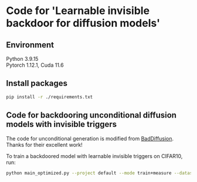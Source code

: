 # Code for 'Learnable invisible backdoor for diffusion models'

## Environment
Python 3.9.15 \
Pytorch 1.12.1, Cuda 11.6

## Install packages
```bash
pip install -r ./requirements.txt
```

## Code for backdooring unconditional diffusion models with invisible triggers

The code for unconditional generation is modified from [BadDiffusion](https://github.com/IBM/BadDiffusion). Thanks for their excellent work!

To train a backdoored model with learnable invisible triggers on CIFAR10, run:
```bash
python main_optimized.py --project default --mode train+measure --dataset CIFAR10 --batch 128 --epoch 50 --poison_rate 0.1 --trigger STOP_SIGN_14 --target HAT --ckpt DDPM-CIFAR10-32 --fclip o -o --gpu 0
```




